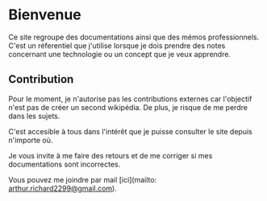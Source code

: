 # Bienvenue

Ce site regroupe des documentations ainsi que des mémos professionnels. C'est un réferentiel que j'utilise lorsque je dois prendre
des notes concernant une technologie ou un concept que je veux apprendre.

## Contribution

Pour le moment, je n'autorise pas les contributions externes car l'objectif n'est pas de créer un second wikipédia.
De plus, je risque de me perdre dans les sujets.

C'est accesible à tous dans l'intérêt que je puisse consulter le site depuis n'importe où.

Je vous invite à me faire des retours et de me corriger si mes documentations sont incorrectes.

Vous pouvez me joindre par mail [ici](mailto: arthur.richard2299@gmail.com).